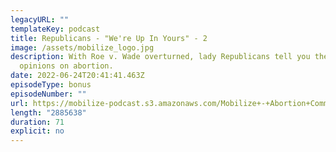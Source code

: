 ```yaml
---
legacyURL: ""
templateKey: podcast
title: Republicans - "We're Up In Yours" - 2
image: /assets/mobilize_logo.jpg
description: With Roe v. Wade overturned, lady Republicans tell you their
  opinions on abortion.
date: 2022-06-24T20:41:41.463Z
episodeType: bonus
episodeNumber: ""
url: https://mobilize-podcast.s3.amazonaws.com/Mobilize+-+Abortion+Commercial+1+-+Amy+Bermudez.mp3
length: "2885638"
duration: 71
explicit: no
---
```

